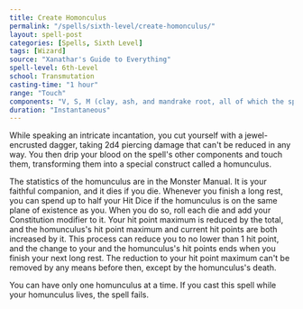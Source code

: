 ```yaml
---
title: Create Homonculus
permalink: "/spells/sixth-level/create-homonculus/"
layout: spell-post
categories: [Spells, Sixth Level]
tags: [Wizard]
source: "Xanathar's Guide to Everything"
spell-level: 6th-Level
school: Transmutation
casting-time: "1 hour"
range: "Touch"
components: "V, S, M (clay, ash, and mandrake root, all of which the spell consumes, and a jewel-encrusted dagger worth at least 1,000gp)"
duration: "Instantaneous"
---
```


While speaking an intricate incantation, you cut yourself with a jewel-encrusted dagger, taking 2d4 piercing damage that can't be reduced in any way. You then drip your blood on the spell's other components and touch them, transforming them into a special construct called a homunculus.

The statistics of the homunculus are in the Monster Manual. It is your faithful companion, and it dies if you die. Whenever you finish a long rest, you can spend up to half your Hit Dice if the homunculus is on the same plane of existence as you. When you do so, roll each die and add your Constitution modifier to it. Your hit point maximum is reduced by the total, and the homunculus's hit point maximum and current hit points are both increased by it. This process can reduce you to no lower than 1 hit point, and the change to your and the homunculus's hit points ends when you finish your next long rest. The reduction to your hit point maximum can't be removed by any means before then, except by the homunculus's death.

You can have only one homunculus at a time. If you cast this spell while your homunculus lives, the spell fails.